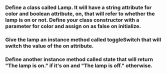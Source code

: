 ### Define a class called Lamp. It will have a string attribute for color and boolean attribute, on, that will refer to whether the lamp is on or not. Define your class constructor with a parameter for color and assign on as false on initialize.

### Give the lamp an instance method called toggleSwitch that will switch the value of the on attribute.

### Define another instance method called state that will return "The lamp is on." if it's on and "The lamp is off." otherwise.
